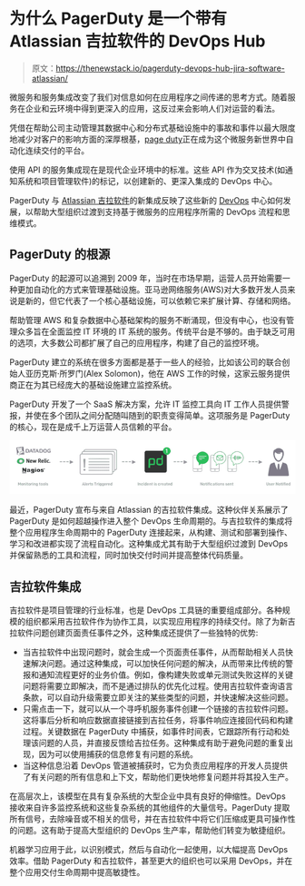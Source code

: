 # 为什么 PagerDuty 是一个带有 Atlassian 吉拉软件的 DevOps Hub

> 原文：<https://thenewstack.io/pagerduty-devops-hub-jira-software-atlassian/>

微服务和服务集成改变了我们对信息如何在应用程序之间传递的思考方式。随着服务在企业和云环境中得到更深入的应用，这反过来会影响人们对运营的看法。

凭借在帮助公司主动管理其数据中心和分布式基础设施中的事故和事件以最大限度地减少对客户的影响方面的深厚根基，[page duty](https://www.pagerduty.com/)正在成为这个微服务新世界中自动化连续交付的平台。

使用 API 的服务集成现在是现代企业环境中的标准。这些 API 作为交叉技术(如通知系统和项目管理软件)的标记，以创建新的、更深入集成的 DevOps 中心。

PagerDuty 与 [Atlassian 吉拉软件](https://www.atlassian.com/software/jira)的新集成反映了这些新的 [DevOps](/category/devops/) 中心如何发展，以帮助大型组织过渡到支持基于微服务的应用程序所需的 DevOps 流程和思维模式。

## PagerDuty 的根源

PagerDuty 的起源可以追溯到 2009 年，当时在市场早期，运营人员开始需要一种更加自动化的方式来管理基础设施。亚马逊网络服务(AWS)对大多数开发人员来说是新的，但它代表了一个核心基础设施，可以依赖它来扩展计算、存储和网络。

帮助管理 AWS 和复杂数据中心基础架构的服务不断涌现，但没有中心，也没有管理众多旨在全面监控 IT 环境的 IT 系统的服务。传统平台是不够的。由于缺乏可用的选项，大多数公司都扩展了自己的应用程序，构建了自己的监控环境。

PagerDuty 建立的系统在很多方面都是基于一些人的经验，比如该公司的联合创始人亚历克斯·所罗门(Alex Solomon)，他在 AWS 工作的时候，这家云服务提供商正在为其已经庞大的基础设施建立监控系统。

PagerDuty 开发了一个 SaaS 解决方案，允许 IT 监控工具向 IT 工作人员提供警报，并使在多个团队之间分配随叫随到的职责变得简单。这项服务是 PagerDuty 的核心，现在是成千上万运营人员信赖的平台。

![](img/16d8629c1f37490304eeef5b135f7064.png)

最近，PagerDuty 宣布与来自 Atlassian 的吉拉软件集成。这种伙伴关系展示了 PagerDuty 是如何超越操作进入整个 DevOps 生命周期的。与吉拉软件的集成将整个应用程序生命周期中的 PagerDuty 连接起来，从构建、测试和部署到操作、学习和改进都实现了流程自动化。这种集成尤其有助于大型组织过渡到 DevOps 并保留熟悉的工具和流程，同时加快交付时间并提高整体代码质量。

## 吉拉软件集成

吉拉软件是项目管理的行业标准，也是 DevOps 工具链的重要组成部分。各种规模的组织都采用吉拉软件作为协作工具，以实现应用程序的持续交付。除了为新吉拉软件问题创建页面责任事件之外，这种集成还提供了一些独特的优势:

*   当吉拉软件中出现问题时，就会生成一个页面责任事件，从而帮助相关人员快速解决问题。通过这种集成，可以加快任何问题的解决，从而带来比传统的警报和通知流程更好的业务价值。例如，像构建失败或单元测试失败这样的关键问题将需要立即解决，而不是通过排队的优先化过程。使用吉拉软件查询语言条款，可以自动升级需要立即关注的某些类型的问题，并快速解决这些问题。
*   只需点击一下，就可以从一个寻呼机服务事件创建一个链接的吉拉软件问题。这将事后分析和响应数据直接链接到吉拉任务，将事件响应连接回代码和构建过程。关键数据在 PagerDuty 中捕获，如事件时间表，它跟踪所有行动和处理该问题的人员，并直接反馈给吉拉任务。这种集成有助于避免问题的重复出现，因为可以使用捕获的信息修复有问题的系统。
*   当这种信息沿着 DevOps 管道被捕获时，它为负责应用程序的开发人员提供了有关问题的所有信息和上下文，帮助他们更快地修复问题并将其投入生产。

在高层次上，该模型在具有复杂系统的大型企业中具有良好的伸缩性。DevOps 接收来自许多监控系统和这些复杂系统的其他组件的大量信号。PagerDuty 提取所有信号，去除噪音或不相关的信号，并在吉拉软件中将它们压缩成更具可操作性的问题。这有助于提高大型组织的 DevOps 生产率，帮助他们转变为敏捷组织。

机器学习应用于此，以识别模式，然后与自动化一起使用，以大幅提高 DevOps 效率。借助 PagerDuty 和吉拉软件，甚至更大的组织也可以采用 DevOps，并在整个应用交付生命周期中提高敏捷性。

<svg xmlns:xlink="http://www.w3.org/1999/xlink" viewBox="0 0 68 31" version="1.1"><title>Group</title> <desc>Created with Sketch.</desc></svg>